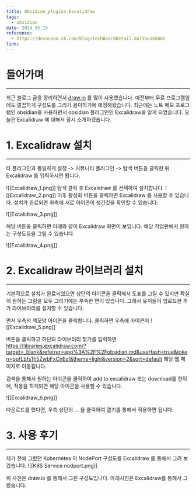 ```yaml
---
title: Obsidian_plugins-Excalidraw
tags:
  - obsidian
date: 2024_05_15
reference:
  - https://devocean.sk.com/blog/techBoardDetail.do?ID=165882
link:
---
```

# 들어가며
___
최근 블로그 글을 정리하면서 [draw.io](https://app.diagrams.net/) 를 많이 사용했습니다. 예전부터 무료 프로그램임에도 깔끔하게 구성도를 그리기 용이하기에 애정해왔습니다.
최근에는 노트 메모 프로그램인 obsidian을 사용하면서 obsidian 플러그인인 Excalidraw을 알게 되었습니다.
오늘은 Excalidraw 에 대해서 잠시 소개하겠습니다.

# 1. Excalidraw 설치
---
타 플러그인과 동일하게 설정 -> 커뮤니티 플러그인 -> 탐색 버튼을 클릭한 뒤 Excalidraw 를 입력하시면 됩니다.

![[Excalidraw_1.png]]
탐색 클릭 후 Excalidraw 를 선택하여 설치합니다.
![[Excalidraw_2.png]]
이후 활성화 버튼을 클릭하면 Excalidraw 를 사용할 수 있습니다.
설치가 완료되면 좌측에 새로 아이콘이 생긴것을 확인할 수 있습니다.

![[Excalidraw_3.png]]

해당 버튼을 클릭하면 아래와 같이 Excalidraw 화면이 보입니다. 해당 작업판에서 원하는 구성도등을 그릴 수 있습니다.

![[Excalidraw_4.png]]

# 2. Excalidraw 라이브러리 설치
---
기본적으로 설치가 완료되었으면 상단의 아이콘을 클릭해서 도표를 그릴 수 있지만 확실히 원하는 그림을 모두 그리기에는 부족한 면이 있습니다. 그래서 유저들이 업로드한 추가 라이브러리를 설치할 수 있습니다.

먼저 우측의 책모양 아이콘을 클릭합니다. 클릭하면 우측에 아이콘이 
![[Excalidraw_5.png]]

버튼을 클릭하고 하단의 라이브러리 찾기를 입력하면
https://libraries.excalidraw.com/?target=_blank&referrer=app%3A%2F%2Fobsidian.md&useHash=true&token=ppfLbfs1fi5ZwbFxCnEdI&theme=light&version=2&sort=default
해당 웹 페이지로 이동됩니다.

검색을 통해서 원하는 아이콘을 클릭하여 add to excalidraw 또는 download를 한뒤에, 적용을 하게되면 해당 아이콘을 사용할 수 있습니다.

![[Excalidraw_6.png]]

다운로드를 했다면, 우측 상단의 ... 을 클릭하여 열기를 통해서 적용하면 됩니다.

# 3. 사용 후기
---
제가 전에 그렸던 Kubernetes 의 NodePort 구성도를 Excalidraw 를 통해서 그려 보겠습니다.
![[K8S Service nodport.png]]

위 사진은 draw.io 를 통해서 그린 구성도입니다.
아래사진은 Excalidraw를 통해서 그렸습니다.


